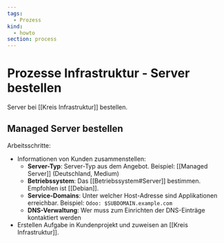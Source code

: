 ```yaml
---
tags:
  - Prozess
kind:
  - howto
section: process
---
```

# Prozesse Infrastruktur - Server bestellen

Server bei [[Kreis Infrastruktur]] bestellen.

## Managed Server bestellen

Arbeitsschritte:

* Informationen von Kunden zusammenstellen:
	* **Server-Typ**: Server-Typ aus dem Angebot. Beispiel: [[Managed Server]] (Deutschland, Medium)
	* **Betriebssystem**: Das [[Betriebssystem#Server]] bestimmen. Empfohlen ist [[Debian]].
	* **Service-Domains**: Unter welcher Host-Adresse sind Applikationen erreichbar. Beispiel: `Odoo: $SUBDOMAIN.example.com`
	* **DNS-Verwaltung**: Wer muss zum Einrichten der DNS-Einträge kontaktiert werden
* Erstellen Aufgabe in Kundenprojekt und zuweisen an [[Kreis Infrastruktur]].